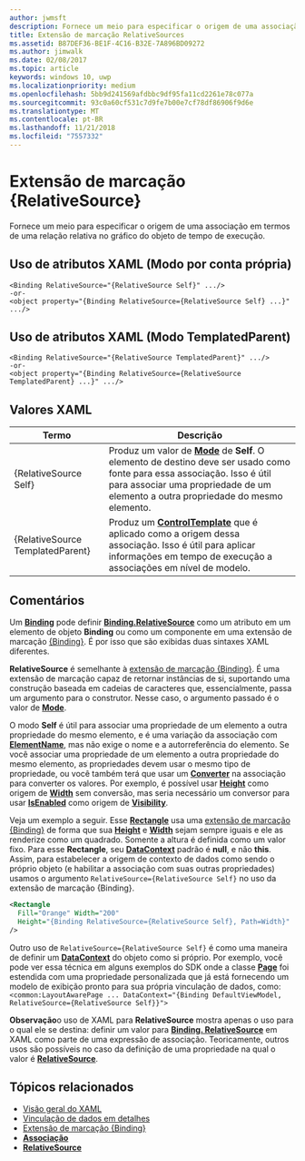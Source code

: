 ```yaml
---
author: jwmsft
description: Fornece um meio para especificar o origem de uma associação em termos de uma relação relativa no gráfico do objeto de tempo de execução.
title: Extensão de marcação RelativeSources
ms.assetid: B87DEF36-BE1F-4C16-B32E-7A896BD09272
ms.author: jimwalk
ms.date: 02/08/2017
ms.topic: article
keywords: windows 10, uwp
ms.localizationpriority: medium
ms.openlocfilehash: 5bb9d241569afdbbc9df95fa11cd2261e78c077a
ms.sourcegitcommit: 93c0a60cf531c7d9fe7b00e7cf78df86906f9d6e
ms.translationtype: MT
ms.contentlocale: pt-BR
ms.lasthandoff: 11/21/2018
ms.locfileid: "7557332"
---
```

# <a name="relativesource-markup-extension"></a>Extensão de marcação {RelativeSource}


Fornece um meio para especificar o origem de uma associação em termos de uma relação relativa no gráfico do objeto de tempo de execução.

## <a name="xaml-attribute-usage-self-mode"></a>Uso de atributos XAML (Modo por conta própria)

``` syntax
<Binding RelativeSource="{RelativeSource Self}" .../>
-or-
<object property="{Binding RelativeSource={RelativeSource Self} ...}" .../>
```

## <a name="xaml-attribute-usage-templatedparent-mode"></a>Uso de atributos XAML (Modo TemplatedParent)

``` syntax
<Binding RelativeSource="{RelativeSource TemplatedParent}" .../>
-or-
<object property="{Binding RelativeSource={RelativeSource TemplatedParent} ...}" .../>
```

## <a name="xaml-values"></a>Valores XAML

| Termo | Descrição |
|------|-------------|
| {RelativeSource Self} | Produz um valor de [<strong>Mode</strong>](https://msdn.microsoft.com/library/windows/apps/br209915) de <strong>Self</strong>. O elemento de destino deve ser usado como fonte para essa associação. Isso é útil para associar uma propriedade de um elemento a outra propriedade do mesmo elemento. |
| {RelativeSource TemplatedParent} | Produz um [<strong>ControlTemplate</strong>](https://msdn.microsoft.com/library/windows/apps/br209391) que é aplicado como a origem dessa associação. Isso é útil para aplicar informações em tempo de execução a associações em nível de modelo. | 

## <a name="remarks"></a>Comentários

Um [**Binding**](https://msdn.microsoft.com/library/windows/apps/br209820) pode definir [**Binding.RelativeSource**](https://msdn.microsoft.com/library/windows/apps/br209831) como um atributo em um elemento de objeto **Binding** ou como um componente em uma extensão de marcação [{Binding}](binding-markup-extension.md). É por isso que são exibidas duas sintaxes XAML diferentes.

**RelativeSource** é semelhante à [extensão de marcação {Binding}](binding-markup-extension.md).  É uma extensão de marcação capaz de retornar instâncias de si, suportando uma construção baseada em cadeias de caracteres que, essencialmente, passa um argumento para o construtor. Nesse caso, o argumento passado é o valor de [**Mode**](https://msdn.microsoft.com/library/windows/apps/br209915).

O modo **Self** é útil para associar uma propriedade de um elemento a outra propriedade do mesmo elemento, e é uma variação da associação com [**ElementName**](https://msdn.microsoft.com/library/windows/apps/br209828), mas não exige o nome e a autorreferência do elemento. Se você associar uma propriedade de um elemento a outra propriedade do mesmo elemento, as propriedades devem usar o mesmo tipo de propriedade, ou você também terá que usar um [**Converter**](https://msdn.microsoft.com/library/windows/apps/br209826) na associação para converter os valores. Por exemplo, é possível usar [**Height**](/uwp/api/Windows.UI.Xaml.FrameworkElement.Height) como origem de [**Width**](/uwp/api/Windows.UI.Xaml.FrameworkElement.Width) sem conversão, mas seria necessário um conversor para usar [**IsEnabled**](https://msdn.microsoft.com/library/windows/apps/br209419) como origem de [**Visibility**](https://msdn.microsoft.com/library/windows/apps/br209006).

Veja um exemplo a seguir. Esse [**Rectangle**](/uwp/api/Windows.UI.Xaml.Shapes.Rectangle) usa uma [extensão de marcação {Binding}](binding-markup-extension.md) de forma que sua [**Height**](/uwp/api/Windows.UI.Xaml.FrameworkElement.Height) e [**Width**](/uwp/api/Windows.UI.Xaml.FrameworkElement.Width) sejam sempre iguais e ele as renderize como um quadrado. Somente a altura é definida como um valor fixo. Para esse **Rectangle**, seu [**DataContext**](https://msdn.microsoft.com/library/windows/apps/br208713) padrão é **null**, e não **this**. Assim, para estabelecer a origem de contexto de dados como sendo o próprio objeto (e habilitar a associação com suas outras propriedades) usamos o argumento `RelativeSource={RelativeSource Self}` no uso da extensão de marcação {Binding}.

```XML
<Rectangle
  Fill="Orange" Width="200"
  Height="{Binding RelativeSource={RelativeSource Self}, Path=Width}"
/>
```

Outro uso de `RelativeSource={RelativeSource Self}` é como uma maneira de definir um [**DataContext**](https://msdn.microsoft.com/library/windows/apps/br208713) do objeto como si próprio.  Por exemplo, você pode ver essa técnica em alguns exemplos do SDK onde a classe [**Page**](https://msdn.microsoft.com/library/windows/apps/br227503) foi estendida com uma propriedade personalizada que já está fornecendo um modelo de exibição pronto para sua própria vinculação de dados, como: `<common:LayoutAwarePage ... DataContext="{Binding DefaultViewModel, RelativeSource={RelativeSource Self}}">`

**Observação**o uso de XAML para **RelativeSource** mostra apenas o uso para o qual ele se destina: definir um valor para [**Binding. RelativeSource**](https://msdn.microsoft.com/library/windows/apps/br209831) em XAML como parte de uma expressão de associação. Teoricamente, outros usos são possíveis no caso da definição de uma propriedade na qual o valor é [**RelativeSource**](https://msdn.microsoft.com/library/windows/apps/br209913).

## <a name="related-topics"></a>Tópicos relacionados

* [Visão geral do XAML](xaml-overview.md)
* [Vinculação de dados em detalhes](https://msdn.microsoft.com/library/windows/apps/mt210946)
* [Extensão de marcação {Binding}](binding-markup-extension.md)
* [**Associação**](https://msdn.microsoft.com/library/windows/apps/br209820)
* [**RelativeSource**](https://msdn.microsoft.com/library/windows/apps/br209913)

